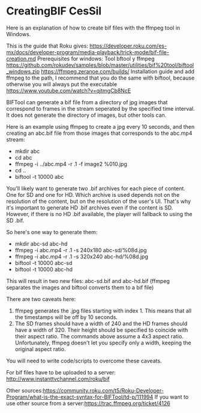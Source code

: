 # CreatingBIF CesSil
Here is an explanation of how to create bif files with the ffmpeg tool in Windows.

This is the guide that Roku gives:
https://developer.roku.com/es-mx/docs/developer-program/media-playback/trick-mode/bif-file-creation.md
Prerequisites for windows:
Tool bftool y ffmpeg 
https://github.com/rokudev/samples/blob/master/utilities/bif%20tool/biftool_windows.zip
https://ffmpeg.zeranoe.com/builds/
Installation guide and add ffmpeg to the path, I recommend that you do the same with biftool, because otherwise you will always put the executable
https://www.youtube.com/watch?v=qjtmgCb8NcE


BIFTool can generate a bif file from a directory of jpg images that correspond to frames in the stream seperated by 
the specified time interval. It does not generate the directory of images, but other tools can.

Here is an example using ffmpeg to create a jpg every 10 seconds, and then creating an abc.bif file from
those images that corresponds to the abc.mp4 stream:

-  mkdir abc
-  cd abc
-  ffmpeg -i ../abc.mp4 -r .1 -f image2 %010.jpg
-  cd ..
-  biftool -t 10000 abc

You'll likely want to generate two .bif archives for each piece of content. One for SD and one for HD. Which archive
is used depends not on the resolution of the content, but on the resolution of the user's UI. That's why it's important 
to generate HD .bif archives even if the content is SD. However, if there is no HD .bif available, 
the player will fallback to using the SD .bif.

So here's one way to generate them:
-  mkdir abc-sd abc-hd
-  ffmpeg -i abc.mp4 -r .1 -s 240x180 abc-sd/%08d.jpg
-  ffmpeg -i abc.mp4 -r .1 -s 320x240 abc-hd/%08d.jpg
-  biftool -t 10000 abc-sd
-  biftool -t 10000 abc-hd

This will result in two new files: abc-sd.bif and abc-hd.bif (ffmpeg separates the images and biftool converts them to a bif file)

There are two caveats here:
1) ffmpeg generates the .jpg files starting with index 1. This means that all the timestamps will be off by 10 seconds.
2) The SD frames should have a width of 240 and the HD frames should have a width of 320. Their height should be specified to coincide with their aspect ratio. The commands above assume a 4x3 aspect ratio. Unfortunately, ffmpeg doesn't let you specify only a width, keeping the original aspect ratio.

You will need to write code/scripts to overcome these caveats.

For bif files have to be uploaded to a server:
http://www.instanttvchannel.com/roku/bif 

Other sources:https://community.roku.com/t5/Roku-Developer-Program/what-is-the-exact-syntax-for-BIFTool/td-p/111994
If you want to use other source from a server:https://trac.ffmpeg.org/ticket/4126

